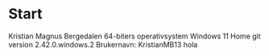 # Start
Kristian Magnus Bergedalen
64-biters operativsystem Windows 11 Home
git version 2.42.0.windows.2
Brukernavn: KristianMB13
hola
